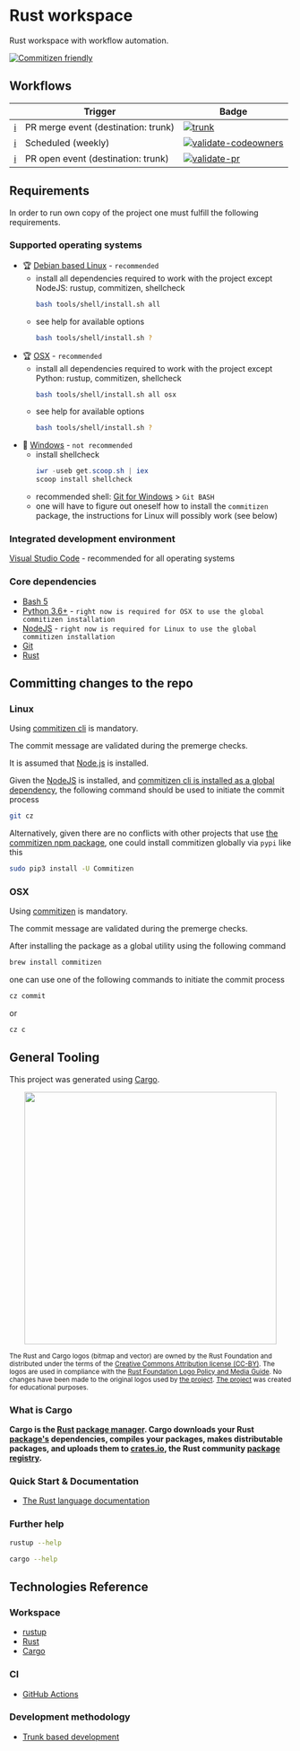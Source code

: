 # Rust workspace

Rust workspace with workflow automation.

[![Commitizen friendly](https://img.shields.io/badge/commitizen-friendly-brightgreen.svg)](http://commitizen.github.io/cz-cli/)

## Workflows

|                                                                              | Trigger                             | Badge                                                                                                                                                                                                      |
| ---------------------------------------------------------------------------- | ----------------------------------- | ---------------------------------------------------------------------------------------------------------------------------------------------------------------------------------------------------------- |
| [:information_source:](# 'Full testing, deliverables build and deployment.') | PR merge event (destination: trunk) | [![trunk](https://github.com/rfprod/rust-workspace/actions/workflows/trunk.yml/badge.svg)](https://github.com/rfprod/rust-workspace/actions/workflows/trunk.yml)                                           |
| [:information_source:](# 'Code ownership validation.')                       | Scheduled (weekly)                  | [![validate-codeowners](https://github.com/rfprod/rust-workspace/actions/workflows/validate-codeowners.yml/badge.svg)](https://github.com/rfprod/rust-workspace/actions/workflows/validate-codeowners.yml) |
| [:information_source:](# 'Quality gates: pull request validation.')          | PR open event (destination: trunk)  | [![validate-pr](https://github.com/rfprod/rust-workspace/actions/workflows/validate-pr.yml/badge.svg)](https://github.com/rfprod/rust-workspace/actions/workflows/validate-pr.yml)                         |

## Requirements

In order to run own copy of the project one must fulfill the following requirements.

### Supported operating systems

- :trophy: [Debian based Linux](https://en.wikipedia.org/wiki/List_of_Linux_distributions#Debian-based) - `recommended`
  - install all dependencies required to work with the project except NodeJS: rustup, commitizen, shellcheck
    ```bash
    bash tools/shell/install.sh all
    ```
  - see help for available options
    ```bash
    bash tools/shell/install.sh ?
    ```
- :trophy: [OSX](https://en.wikipedia.org/wiki/MacOS) - `recommended`
  - install all dependencies required to work with the project except Python: rustup, commitizen, shellcheck
    ```bash
    bash tools/shell/install.sh all osx
    ```
  - see help for available options
    ```bash
    bash tools/shell/install.sh ?
    ```
- :no_entry_sign: [Windows](https://en.wikipedia.org/wiki/Microsoft_Windows) - `not recommended`
  - install shellcheck
    ```powershell
    iwr -useb get.scoop.sh | iex
    scoop install shellcheck
    ```
  - recommended shell: [Git for Windows](https://gitforwindows.org/) > `Git BASH`
  - one will have to figure out oneself how to install the `commitizen` package, the instructions for Linux will possibly work (see below)

### Integrated development environment

[Visual Studio Code](https://code.visualstudio.com/) - recommended for all operating systems

### Core dependencies

- [Bash 5](https://www.gnu.org/software/bash/)
- [Python 3.6+](https://www.python.org/) - `right now is required for OSX to use the global commitizen installation`
- [NodeJS](https://nodejs.org/) - `right now is required for Linux to use the global commitizen installation`
- [Git](https://git-scm.com/)
- [Rust](https://www.rust-lang.org/)

## Committing changes to the repo

### Linux

Using [commitizen cli](https://github.com/commitizen/cz-cli) is mandatory.

The commit message are validated during the premerge checks.

It is assumed that [Node.js](https://nodejs.org/) is installed.

Given the [NodeJS](https://nodejs.org/) is installed, and [commitizen cli is installed as a global dependency](https://github.com/commitizen/cz-cli#conventional-commit-messages-as-a-global-utility), the following command should be used to initiate the commit process

```bash
git cz
```

Alternatively, given there are no conflicts with other projects that use [the commitizen npm package](https://www.npmjs.com/package/commitizen), one could install commitizen globally via `pypi` like this

```bash
sudo pip3 install -U Commitizen
```

### OSX

Using [commitizen](https://pypi.org/project/commitizen/) is mandatory.

The commit message are validated during the premerge checks.

After installing the package as a global utility using the following command

```bash
brew install commitizen
```

one can use one of the following commands to initiate the commit process

```bash
cz commit
```

or

```bash
cz c
```

## General Tooling

This project was generated using [Cargo](https://doc.rust-lang.org/cargo/).

<p align="center"><img src="https://doc.rust-lang.org/cargo/images/Cargo-Logo-Small.png" width="450"></p>
<small>The Rust and Cargo logos (bitmap and vector) are owned by the Rust Foundation and distributed under the terms of the <a href="https://creativecommons.org/licenses/by/4.0/" target="_blank" rel="noreferer">Creative Commons Attribution license (CC-BY)</a>. The logos are used in compliance with the <a href="https://foundation.rust-lang.org/policies/logo-policy-and-media-guide/" target="_blank" rel="noreferer">Rust Foundation Logo Policy and Media Guide</a>. No changes have been made to the original logos used by <a href="https://github.com/rfprod/rust-workspace" target="_blank" rel="noreferer">the project</a>. <a href="https://github.com/rfprod/rust-workspace" target="_blank" rel="noreferer">The project</a> was created for educational purposes.</small>

### What is Cargo

**Cargo is the [Rust](https://www.rust-lang.org/) [package manager](https://doc.rust-lang.org/cargo/appendix/glossary.html#package-manager). Cargo downloads your Rust [package's](https://doc.rust-lang.org/cargo/appendix/glossary.html#package) dependencies, compiles your packages, makes distributable packages, and uploads them to [crates.io](https://crates.io/), the Rust community [package registry](https://doc.rust-lang.org/cargo/appendix/glossary.html#package-registry).**

### Quick Start & Documentation

- [The Rust language documentation](https://www.rust-lang.org/tools/install)

### Further help

```bash
rustup --help
```

```bash
cargo --help
```

## Technologies Reference

### Workspace

- [rustup](https://rust-lang.github.io/rustup/)
- [Rust](https://doc.rust-lang.org/book/)
- [Cargo](https://doc.rust-lang.org/cargo)

### CI

- [GitHub Actions](https://github.com/features/actions)

### Development methodology

- [Trunk based development](https://trunkbaseddevelopment.com/)

